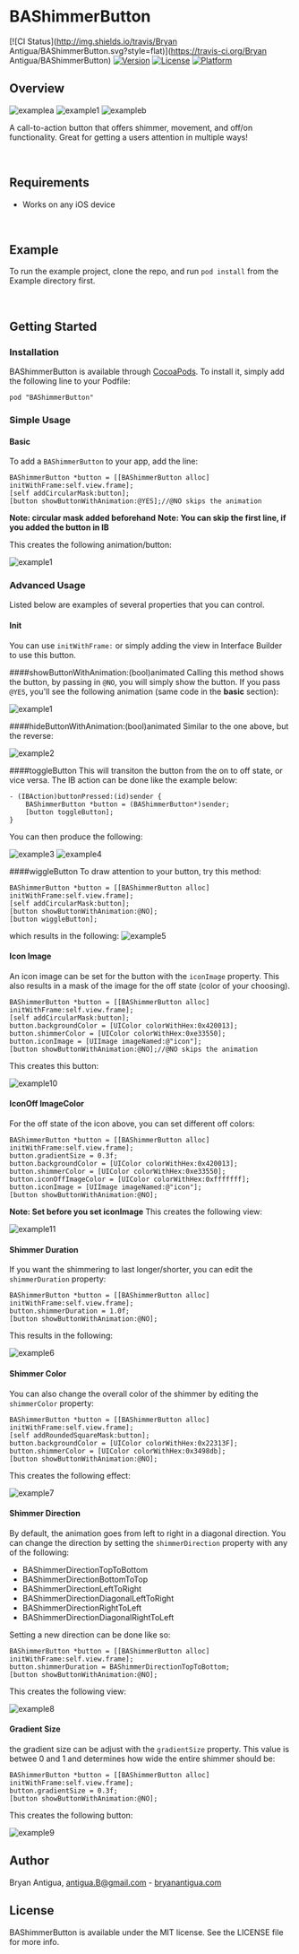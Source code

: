 # BAShimmerButton

[![CI Status](http://img.shields.io/travis/Bryan Antigua/BAShimmerButton.svg?style=flat)](https://travis-ci.org/Bryan Antigua/BAShimmerButton)
[![Version](https://img.shields.io/cocoapods/v/BAShimmerButton.svg?style=flat)](http://cocoapods.org/pods/BAShimmerButton)
[![License](https://img.shields.io/cocoapods/l/BAShimmerButton.svg?style=flat)](http://cocoapods.org/pods/BAShimmerButton)
[![Platform](https://img.shields.io/cocoapods/p/BAShimmerButton.svg?style=flat)](http://cocoapods.org/pods/BAShimmerButton)


## Overview
![examplea](https://github.com/antiguab/BAShimmerButton/blob/master/readmeAssets/examplea.gif)
![example1](https://github.com/antiguab/BAShimmerButton/blob/master/readmeAssets/example1.gif)
![exampleb](https://github.com/antiguab/BAShimmerButton/blob/master/readmeAssets/exampleb.gif)

A call-to-action button that offers shimmer, movement, and off/on functionality. Great for getting a users attention in multiple ways!

<br/>

## Requirements
* Works on any iOS device

<br/>

## Example

To run the example project, clone the repo, and run `pod install` from the Example directory first.

<br/>

## Getting Started
### Installation

BAShimmerButton is available through [CocoaPods](http://cocoapods.org). To install
it, simply add the following line to your Podfile:

```
pod "BAShimmerButton"
```

### Simple Usage


#### Basic
To add a `BAShimmerButton` to your app, add the line:

```objc
BAShimmerButton *button = [[BAShimmerButton alloc] initWithFrame:self.view.frame];
[self addCircularMask:button];
[button showButtonWithAnimation:@YES];//@NO skips the animation
```
**Note: circular mask added beforehand**
**Note: You can skip the first line, if you added the button in IB**

This creates the following animation/button:

![example1](https://github.com/antiguab/BAShimmerButton/blob/master/readmeAssets/example1.gif)


### Advanced Usage
Listed below are examples of several properties that you can control. 

#### Init
You can use `initWithFrame:` or simply adding the view in Interface Builder to use this button. 

####showButtonWithAnimation:(bool)animated
Calling this method shows the button, by passing in `@NO`, you will simply show the button. If you pass `@YES`, you'll see the following animation (same code in the **basic** section):

![example1](https://github.com/antiguab/BAShimmerButton/blob/master/readmeAssets/example1.gif)

####hideButtonWithAnimation:(bool)animated
Similar to the one above, but the reverse:

![example2](https://github.com/antiguab/BAShimmerButton/blob/master/readmeAssets/example2.gif)

####toggleButton
This will transiton the button from the on to off state, or vice versa. The IB action can be done like the example below:

```objc
- (IBAction)buttonPressed:(id)sender {
    BAShimmerButton *button = (BAShimmerButton*)sender;
    [button toggleButton];
}
```

You can then produce the following:

![example3](https://github.com/antiguab/BAShimmerButton/blob/master/readmeAssets/example3.gif)
![example4](https://github.com/antiguab/BAShimmerButton/blob/master/readmeAssets/example4.gif)


####wiggleButton
To draw attention to your button, try this method:
```objc
BAShimmerButton *button = [[BAShimmerButton alloc] initWithFrame:self.view.frame];
[self addCircularMask:button];
[button showButtonWithAnimation:@NO];
[button wiggleButton];
```
which results in the following:
![example5](https://github.com/antiguab/BAShimmerButton/blob/master/readmeAssets/example5.gif)


#### Icon Image

An icon image can be set for the button with the `iconImage` property. This also results in a mask of the image for the off state (color of your choosing).

```objc
BAShimmerButton *button = [[BAShimmerButton alloc] initWithFrame:self.view.frame];
[self addCircularMask:button];
button.backgroundColor = [UIColor colorWithHex:0x420013];
button.shimmerColor = [UIColor colorWithHex:0xe33550];
button.iconImage = [UIImage imageNamed:@"icon"];
[button showButtonWithAnimation:@NO];//@NO skips the animation
```
This creates this button:

![example10](https://github.com/antiguab/BAShimmerButton/blob/master/readmeAssets/example10.gif)

#### IconOff ImageColor

For the off state of the icon above, you can set different off colors:

```objc
BAShimmerButton *button = [[BAShimmerButton alloc] initWithFrame:self.view.frame];
button.gradientSize = 0.3f;
button.backgroundColor = [UIColor colorWithHex:0x420013];
button.shimmerColor = [UIColor colorWithHex:0xe33550];
button.iconOffImageColor = [UIColor colorWithHex:0xfffffff];
button.iconImage = [UIImage imageNamed:@"icon"];
[button showButtonWithAnimation:@NO];
```
**Note: Set before you set iconImage**
This creates the following view:

![example11](https://github.com/antiguab/BAShimmerButton/blob/master/readmeAssets/example11.gif)

#### Shimmer Duration
If you want the shimmering to last longer/shorter, you can edit the `shimmerDuration` property:

```objc
BAShimmerButton *button = [[BAShimmerButton alloc] initWithFrame:self.view.frame];
button.shimmerDuration = 1.0f;
[button showButtonWithAnimation:@NO];
```

This results in the following:

![example6](https://github.com/antiguab/BAShimmerButton/blob/master/readmeAssets/example6.gif)

#### Shimmer Color
You can also change the overall color of the shimmer by editing the `shimmerColor` property:

```objc
BAShimmerButton *button = [[BAShimmerButton alloc] initWithFrame:self.view.frame];
[self addRoundedSquareMask:button];
button.backgroundColor = [UIColor colorWithHex:0x22313F];
button.shimmerColor = [UIColor colorWithHex:0x3498db];
[button showButtonWithAnimation:@NO];
```

This creates the following effect:

![example7](https://github.com/antiguab/BAShimmerButton/blob/master/readmeAssets/example7.gif)

#### Shimmer Direction

By default, the animation goes from left to right in a diagonal direction. You can change the direction by setting the `shimmerDirection` property with any of the following:

* BAShimmerDirectionTopToBottom
* BAShimmerDirectionBottomToTop
* BAShimmerDirectionLeftToRight
* BAShimmerDirectionDiagonalLeftToRight
* BAShimmerDirectionRightToLeft
* BAShimmerDirectionDiagonalRightToLeft
   
Setting a new direction can be done like so:

```objc
BAShimmerButton *button = [[BAShimmerButton alloc] initWithFrame:self.view.frame];
button.shimmerDuration = BAShimmerDirectionTopToBottom;
[button showButtonWithAnimation:@NO];
```
This creates the following view:

![example8](https://github.com/antiguab/BAShimmerButton/blob/master/readmeAssets/example8.gif)

#### Gradient Size

the gradient size can be adjust with the `gradientSize` property. This value is betwee 0 and 1 and determines how wide the entire shimmer should be:

```objc
BAShimmerButton *button = [[BAShimmerButton alloc] initWithFrame:self.view.frame];
button.gradientSize = 0.3f;
[button showButtonWithAnimation:@NO];
```
This creates the following button:

![example9](https://github.com/antiguab/BAShimmerButton/blob/master/readmeAssets/example9.gif)

## Author

Bryan Antigua, antigua.B@gmail.com - [bryanantigua.com](bryanantigua.com)


## License

BAShimmerButton is available under the MIT license. See the LICENSE file for more info.

